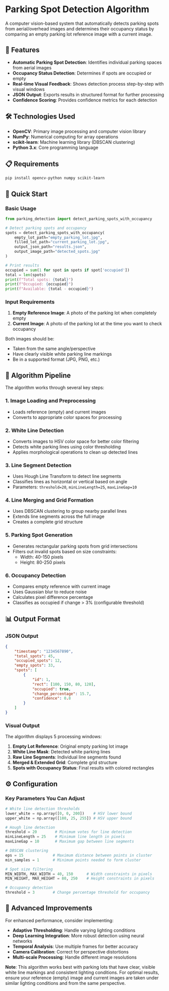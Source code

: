 # Parking Spot Detection Algorithm

A computer vision-based system that automatically detects parking spots from aerial/overhead images and determines their occupancy status by comparing an empty parking lot reference image with a current image.

## 🚗 Features

- **Automatic Parking Spot Detection**: Identifies individual parking spaces from aerial images
- **Occupancy Status Detection**: Determines if spots are occupied or empty
- **Real-time Visual Feedback**: Shows detection process step-by-step with visual windows
- **JSON Output**: Exports results in structured format for further processing
- **Confidence Scoring**: Provides confidence metrics for each detection

## 🛠️ Technologies Used

- **OpenCV**: Primary image processing and computer vision library
- **NumPy**: Numerical computing for array operations
- **scikit-learn**: Machine learning library (DBSCAN clustering)
- **Python 3.x**: Core programming language

## 📋 Requirements

```bash
pip install opencv-python numpy scikit-learn
```

## 🚀 Quick Start

### Basic Usage

```python
from parking_detection import detect_parking_spots_with_occupancy

# Detect parking spots and occupancy
spots = detect_parking_spots_with_occupancy(
    empty_lot_path="empty_parking_lot.jpg",
    filled_lot_path="current_parking_lot.jpg",
    output_json_path="results.json",
    output_image_path="detected_spots.jpg"
)

# Print results
occupied = sum(1 for spot in spots if spot['occupied'])
total = len(spots)
print(f"Total spots: {total}")
print(f"Occupied: {occupied}")
print(f"Available: {total - occupied}")
```

### Input Requirements

1. **Empty Reference Image**: A photo of the parking lot when completely empty
2. **Current Image**: A photo of the parking lot at the time you want to check occupancy

Both images should be:
- Taken from the same angle/perspective
- Have clearly visible white parking line markings
- Be in a supported format (JPG, PNG, etc.)

## 🔧 Algorithm Pipeline

The algorithm works through several key steps:

### 1. Image Loading and Preprocessing
- Loads reference (empty) and current images
- Converts to appropriate color spaces for processing

### 2. White Line Detection
- Converts images to HSV color space for better color filtering
- Detects white parking lines using color thresholding
- Applies morphological operations to clean up detected lines

### 3. Line Segment Detection
- Uses Hough Line Transform to detect line segments
- Classifies lines as horizontal or vertical based on angle
- Parameters: `threshold=20`, `minLineLength=25`, `maxLineGap=10`

### 4. Line Merging and Grid Formation
- Uses DBSCAN clustering to group nearby parallel lines
- Extends line segments across the full image
- Creates a complete grid structure

### 5. Parking Spot Generation
- Generates rectangular parking spots from grid intersections
- Filters out invalid spots based on size constraints:
  - Width: 40-150 pixels
  - Height: 80-250 pixels

### 6. Occupancy Detection
- Compares empty reference with current image
- Uses Gaussian blur to reduce noise
- Calculates pixel difference percentage
- Classifies as occupied if change > 3% (configurable threshold)

## 📊 Output Format

### JSON Output
```json
{
    "timestamp": "1234567890",
    "total_spots": 45,
    "occupied_spots": 12,
    "empty_spots": 33,
    "spots": [
        {
            "id": 1,
            "rect": [100, 150, 80, 120],
            "occupied": true,
            "change_percentage": 15.7,
            "confidence": 0.8
        }
    ]
}
```

### Visual Output
The algorithm displays 5 processing windows:
1. **Empty Lot Reference**: Original empty parking lot image
2. **White Line Mask**: Detected white parking lines
3. **Raw Line Segments**: Individual line segments found
4. **Merged & Extended Grid**: Complete grid structure
5. **Spots with Occupancy Status**: Final results with colored rectangles

## ⚙️ Configuration

### Key Parameters You Can Adjust

```python
# White line detection thresholds
lower_white = np.array([0, 0, 200])    # HSV lower bound
upper_white = np.array([180, 25, 255]) # HSV upper bound

# Hough line detection
threshold = 20        # Minimum votes for line detection
minLineLength = 25    # Minimum line length in pixels
maxLineGap = 10       # Maximum gap between line segments

# DBSCAN clustering
eps = 15             # Maximum distance between points in cluster
min_samples = 1      # Minimum points needed to form cluster

# Spot size filtering
MIN_WIDTH, MAX_WIDTH = 40, 150      # Width constraints in pixels
MIN_HEIGHT, MAX_HEIGHT = 80, 250    # Height constraints in pixels

# Occupancy detection
threshold = 3        # Change percentage threshold for occupancy
```

## 🚀 Advanced Improvements

For enhanced performance, consider implementing:

- **Adaptive Thresholding**: Handle varying lighting conditions
- **Deep Learning Integration**: More robust detection using neural networks
- **Temporal Analysis**: Use multiple frames for better accuracy
- **Camera Calibration**: Correct for perspective distortions
- **Multi-scale Processing**: Handle different image resolutions

**Note**: This algorithm works best with parking lots that have clear, visible white line markings and consistent lighting conditions. For optimal results, ensure your reference (empty) image and current images are taken under similar lighting conditions and from the same perspective.

